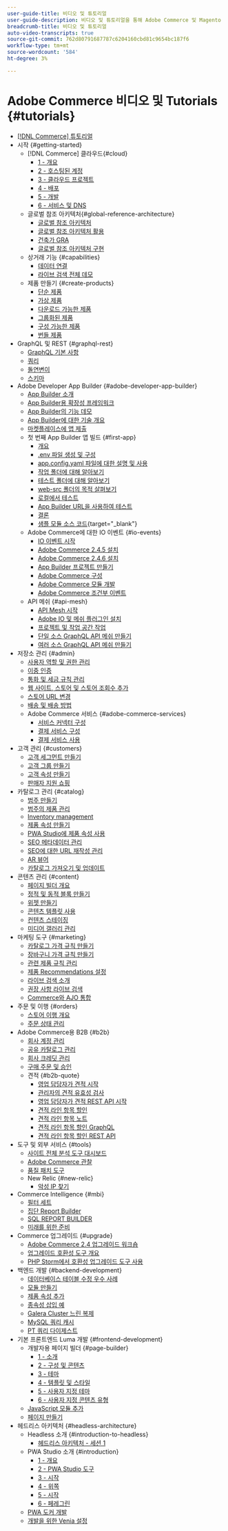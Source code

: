 ```yaml
---
user-guide-title: 비디오 및 튜토리얼
user-guide-description: 비디오 및 튜토리얼을 통해 Adobe Commerce 및 Magento Open Source에 대해 알아봅니다.
breadcrumb-title: 비디오 및 튜토리얼
auto-video-transcripts: true
source-git-commit: 762d80791687787c6204160cbd81c9654bc187f6
workflow-type: tm+mt
source-wordcount: '584'
ht-degree: 3%

---
```



# Adobe Commerce 비디오 및 Tutorials {#tutorials}

+ [[!DNL Commerce] 튜토리얼](overview.md)
+ 시작 {#getting-started}
   + [!DNL Commerce] 클라우드{#cloud}
      + [1 - 개요](../cloud/1-overview.md)
      + [2 - 호스팅된 계정](../cloud/2-accounts.md)
      + [3 - 클라우드 프로젝트](../cloud/3-projects.md)
      + [4 - 배포](../cloud/4-deployment.md)
      + [5 - 개발](../cloud/5-dev-config.md)
      + [6 - 서비스 및 DNS](../cloud/6-launch.md)
   + 글로벌 참조 아키텍처{#global-reference-architecture}
      + [글로벌 참조 아키텍처](../global-reference-architecture/what-is-global-reference-architecture.md)
      + [글로벌 참조 아키텍처 활용](../global-reference-architecture/how-do-you-leverage-global-reference-architecture.md)
      + [건축가 GRA](../global-reference-architecture/how-do-you-architect-global-reference-architecture.md)
      + [글로벌 참조 아키텍처 구현](../global-reference-architecture/how-do-you-implement-global-reference-architecture.md)
   + 상거래 기능 {#capabilities}
      + [데이터 연결](../capabilities/data-connection.md)
      + [라이브 검색 전체 데모](../capabilities/live-search-full-demonstration.md)
   + 제품 만들기 {#create-products}
      + [단순 제품](../site-management/create-simple-product.md)
      + [가상 제품](../site-management/create-virtual-product.md)
      + [다운로드 가능한 제품](../site-management/create-downloadable-product.md)
      + [그룹화된 제품](../site-management/create-grouped-product.md)
      + [구성 가능한 제품](../site-management/create-configurable-product.md)
      + [번들 제품](../site-management/create-bundle-product.md)
+ GraphQL 및 REST {#graphql-rest}
   + [GraphQL 기본 사항](../graphql-rest/intro-graphql.md)
   + [쿼리](../graphql-rest/graphql-queries.md)
   + [돌연변이](../graphql-rest/graphql-mutations.md)
   + [스키마](../graphql-rest/graphql-schema.md)
+ Adobe Developer App Builder {#adobe-developer-app-builder}
   + [App Builder 소개](../app-builder/introduction-to-app-builder.md)
   + [App Builder용 확장성 프레임워크](../app-builder/extensibility-framework-commerce-eventing.md)
   + [App Builder의 기능 데모](../app-builder/app-builder-functional-demonstration.md)
   + [App Builder에 대한 기술 개요](../app-builder/app-builder-technical-overview.md)
   + [마켓플레이스에 앱 제출](../app-builder/submit-app-process.md)
   + 첫 번째 App Builder 앱 빌드 {#first-app}
      + [개요](../app-builder/first-app/overview.md)
      + [.env 파일 생성 및 구성](../app-builder/first-app/env-file.md)
      + [app.config.yaml 파일에 대한 설명 및 사용](../app-builder/first-app/app-config-yaml-file.md)
      + [작업 폴더에 대해 알아보기](../app-builder/first-app/actions-folder.md)
      + [테스트 폴더에 대해 알아보기](../app-builder/first-app/test-folder.md)
      + [web-src 폴더의 목적 살펴보기](../app-builder/first-app/web-src-folder.md)
      + [로컬에서 테스트](../app-builder/first-app/testing-locally.md)
      + [App Builder URL을 사용하여 테스트](../app-builder/first-app/testing-app-builder-url.md)
      + [결론](../app-builder/first-app/conclusion.md)
      + [샘플 모듈 소스 코드](https://github.com/magento/app-builder-samples){target="_blank"}
   + Adobe Commerce에 대한 IO 이벤트 {#io-events}
      + [IO 이벤트 시작](../io-events/getting-started-io-events.md)
      + [Adobe Commerce 2.4.5 설치](../io-events/2-4-5-installation.md)
      + [Adobe Commerce 2.4.6 설치](../io-events/2-4-6-installation.md)
      + [App Builder 프로젝트 만들기](../io-events/create-app-builder-project.md)
      + [Adobe Commerce 구성](../io-events/configure-commerce.md)
      + [Adobe Commerce 모듈 개발](../io-events/commerce-module-development.md)
      + [Adobe Commerce 조건부 이벤트](../io-events/conditional-events.md)
   + API 메쉬 {#api-mesh}
      + [API Mesh 시작](../api-mesh/getting-started-api-mesh.md)
      + [Adobe IO 및 메쉬 플러그인 설치](../api-mesh/installing-aio-mesh-plugin.md)
      + [프로젝트 및 작업 공간 작업](../api-mesh/aio-projects-workspaces.md)
      + [단일 소스 GraphQL API 메쉬 만들기](../api-mesh/graphql-single-source.md)
      + [여러 소스 GraphQL API 메쉬 만들기](../api-mesh/graphql-multiple-source.md)
+ 저장소 관리 {#admin}
   + [사용자 역할 및 권한 관리](../site-management/users-roles-permissions.md)
   + [이중 인증](../site-management/two-factor-authentication.md)
   + [통화 및 세금 규칙 관리](../site-management/currency-tax-rules.md)
   + [웹 사이트, 스토어 및 스토어 조회수 추가](../site-management/add-websites-stores-views.md)
   + [스토어 URL 변경](../site-management/change-store-url.md)
   + [배송 및 배송 방법](../site-management/shipping-delivery.md)
   + Adobe Commerce 서비스 {#adobe-commerce-services}
      + [서비스 커넥터 구성](../site-management/configure-adobe-commerce-services-connector.md)
      + [결제 서비스 구성](../site-management/configure-adobe-payment-services.md)
      + [결제 서비스 사용](../site-management/payment-services.md)
+ 고객 관리 {#customers}
   + [고객 세그먼트 만들기](../site-management/customer-segments.md)
   + [고객 그룹 만들기](../site-management/customer-groups.md)
   + [고객 속성 만들기](../site-management/customer-attributes.md)
   + [판매자 지원 쇼핑](../site-management/seller-assisted-shopping.md)
+ 카탈로그 관리 {#catalog}
   + [범주 만들기](../site-management/category-create.md)
   + [범주의 제품 관리](../site-management/category-products.md)
   + [Inventory management](../site-management/inventory-management.md)
   + [제품 속성 만들기](../site-management/product-attributes-create.md)
   + [PWA Studio에 제품 속성 사용](../site-management/product-attributes-pwa.md)
   + [SEO 메타데이터 관리](../site-management/seo-metadata.md)
   + [SEO에 대한 URL 재작성 관리](../site-management/seo-url-rewrites.md)
   + [AR 뷰어](../site-management/augmented-reality.md)
   + [카탈로그 가져오기 및 업데이트](../site-management/catalog-import.md)
+ 콘텐츠 관리 {#content}
   + [페이지 빌더 개요](../site-management/page-builder-overview.md)
   + [정적 및 동적 블록 만들기](../site-management/static-dynamic-blocks.md)
   + [위젯 만들기](../site-management/widgets.md)
   + [콘텐츠 템플릿 사용](../site-management/content-templates.md)
   + [컨텐츠 스테이징](../site-management/content-staging.md)
   + [미디어 갤러리 관리](../site-management/media-gallery.md)
+ 마케팅 도구 {#marketing}
   + [카탈로그 가격 규칙 만들기](../site-management/catalog-price-rules.md)
   + [장바구니 가격 규칙 만들기](../site-management/cart-price-rules.md)
   + [관련 제품 규칙 관리](../site-management/related-product-rules.md)
   + [제품 Recommendations 설정](../site-management/product-recommendations.md)
   + [라이브 검색 소개](../site-management/live-search.md)
   + [권장 사항 라이브 검색](../site-management/live-search-recommendations.md)
   + [Commerce와 AJO 통합](../site-management/integrate-commerce-ajo.md)
+ 주문 및 이행 {#orders}
   + [스토어 이행 개요](../site-management/store-fulfillment.md)
   + [주문 상태 관리](../site-management/order-status.md)
+ Adobe Commerce용 B2B {#b2b}
   + [회사 계정 관리](../b2b/company-accounts.md)
   + [공유 카탈로그 관리](../b2b/shared-catalogs.md)
   + [회사 크레딧 관리](../b2b/company-credit.md)
   + [구매 주문 및 승인](../b2b/purchase-orders.md)
   + 견적 {#b2b-quote}
      + [영업 담당자가 견적 시작](../b2b/sales-rep-initiates-quote.md)
      + [관리자의 견적 유효성 검사](../b2b/quote-validation-admin-panel.md)
      + [영업 담당자가 견적 REST API 시작](../b2b/sales-rep-initiates-quote-api.md)
      + [견적 라인 항목 할인](../b2b/quote-line-item-discount.md)
      + [견적 라인 항목 노트](../b2b/quote-line-item-notes.md)
      + [견적 라인 항목 할인 GraphQL](../b2b/quote-graphql-line-item-discount.md)
      + [견적 라인 항목 할인 REST API](../b2b/quote-rest-api-line-item-notes.md)
+ 도구 및 외부 서비스 {#tools}
   + [사이트 전체 분석 도구 대시보드](../tools/site-wide-analysis-tool.md)
   + [Adobe Commerce 관찰](../tools/observation-tool.md)
   + [품질 패치 도구](../tools/quality-patch-tool.md)
   + New Relic {#new-relic}
      + [악성 IP 찾기](../new-relic/malicious-ip.md)
+ Commerce Intelligence {#mbi}
   + [필터 세트](../business-intelligence/filter-sets.md)
   + [집단 Report Builder](../business-intelligence/cohort-report-builder.md)
   + [SQL REPORT BUILDER](../business-intelligence/sql-report-builder.md)
   + [미래를 위한 준비](../business-intelligence/prepare-for-future.md)
+ Commerce 업그레이드 {#upgrade}
   + [Adobe Commerce 2.4 업그레이드 워크숍](../upgrade/2.4-upgrade-workshop.md)
   + [업그레이드 호환성 도구 개요](../upgrade/upgrade-compatibility-tool-overview.md)
   + [PHP Storm에서 호환성 업그레이드 도구 사용](../upgrade/uct-phpstorm.md)
+ 백엔드 개발 {#backend-development}
   + [데이터베이스 테이블 수정 우수 사례](https://experienceleague.adobe.com/docs/commerce-operations/implementation-playbook/best-practices/development/modifying-core-and-third-party-tables.html)
   + [모듈 만들기](../backend-development/create-module.md)
   + [제품 속성 추가](../backend-development/add-product-attribute.md)
   + [종속성 삽입 예](../backend-development/dependency-injection.md)
   + [Galera Cluster 느린 복제](../backend-development/galera-db-slow-replication.md)
   + [MySQL 쿼리 캐시](../backend-development/mysql-query-cache.md)
   + [PT 쿼리 다이제스트](../backend-development/pt-query-digest.md)
+ 기본 프론트엔드 Luma 개발 {#frontend-development}
   + 개발자용 페이지 빌더 {#page-builder}
      + [1 - 소개](../frontend-development/page-builder/1-intro-case-studies.md)
      + [2 - 구성 및 콘텐츠](../frontend-development/page-builder/2-config-create-content.md)
      + [3 - 테마](../frontend-development/page-builder/3-themes.md)
      + [4 - 템플릿 및 스타일](../frontend-development/page-builder/4-admin-templates-apply-styles.md)
      + [5 - 사용자 지정 테마](../frontend-development/page-builder/5-customize-theme.md)
      + [6 - 사용자 지정 콘텐츠 유형](../frontend-development/page-builder/6-custom-content-types.md)
   + [JavaScript 모듈 추가](../frontend-development/add-javascript-module.md)
   + [페이지 만들기](../frontend-development/create-page.md)
+ 헤드리스 아키텍처 {#headless-architecture}
   + Headless 소개 {#introduction-to-headless}
      + [헤드리스 아키텍처 - 세션 1](../headless/session-1.md)
   + PWA Studio 소개 {#introduction}
      + [1 - 개요](../pwa/introduction/1-overview.md)
      + [2 - PWA Studio 도구](../pwa/introduction/2-pwa-studio-tools.md)
      + [3 - 시작](../pwa/introduction/3-launch.md)
      + [4 - 위쪽](../pwa/introduction/4-upward.md)
      + [5 - 시작](../pwa/introduction/5-getting-started.md)
      + [6 - 페레그린](../pwa/introduction/6-peregrine.md)
   + [PWA 도커 개발](../pwa/pwa-docker-development.md)
   + [개발을 위한 Venia 설정](../pwa/set-up-venia-for-dev.md)
